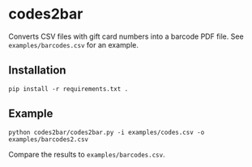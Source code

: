 # codes2bar

Converts CSV files with gift card numbers into a barcode PDF file. See `examples/barcodes.csv` for an example.

## Installation

`pip install -r requirements.txt .`

## Example

`python codes2bar/codes2bar.py -i examples/codes.csv -o examples/barcodes2.csv`

Compare the results to `examples/barcodes.csv`.